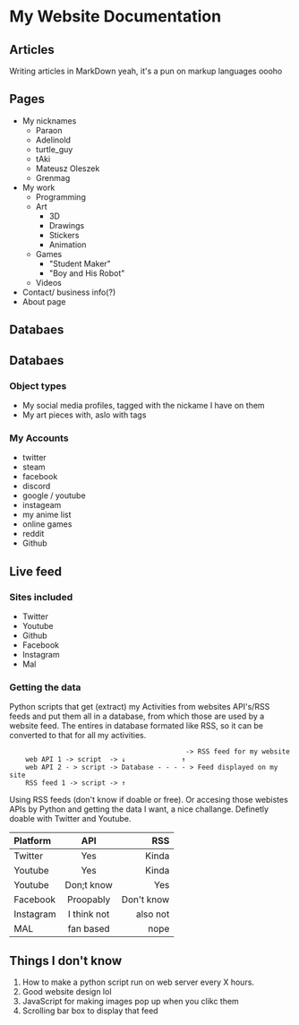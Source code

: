 # My Website Documentation

## Articles

Writing articles in MarkDown yeah, it's a pun on markup languages oooho

## Pages

- My nicknames
  - Paraon
  - Adelinold
  - turtle_guy
  - tAki
  - Mateusz Oleszek
  - Grenmag
- My work
  - Programming
  - Art
    - 3D
    - Drawings
    - Stickers
    - Animation
  - Games
    - "Student Maker"
    - "Boy and His Robot"
  - Videos
- Contact/ business info(?)
- About page

## Databaes
## Databaes

### Object types

- My social media profiles, tagged with the nickame I have on them
- My art pieces with, aslo with tags

### My Accounts

- twitter
- steam
- facebook
- discord
- google / youtube
- instageam
- my anime list
- online games
- reddit
- Github

## Live feed

### Sites included

- Twitter
- Youtube
- Github
- Facebook
- Instagram
- Mal
  
### Getting the data

Python scripts that get (extract) my Activities from websites API's/RSS feeds and put them all in a database, from which those are used by a website feed.
The entires in database formated like RSS, so it can be converted to that for all my activities.

                                                -> RSS feed for my website
        web API 1 -> script  -> ↓              ↑  
        web API 2 - > script -> Database - - - - > Feed displayed on my site  
        RSS feed 1 -> script -> ↑  

Using RSS feeds (don't know if doable or free).
Or accesing those webistes APIs by Python and getting the data I want, a nice challange.
Definetly doable with Twitter and Youtube.

| Platform |    API    |     RSS   |
| :------- | :-------: | --------: |
| Twitter  |Yes        | Kinda     |
| Youtube  |Yes        | Kinda     |
| Youtube  |Don;t know | Yes       |
|Facebook  |Proopably  |Don't know |
|Instagram |I think not|also not   |
|MAL       |fan based  |nope       |

## Things I don't know

1. How to make a python script run on web server every X hours.
2. Good website design lol
3. JavaScript for making images pop up when you clikc them
4. Scrolling bar box to display that feed

